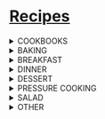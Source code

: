 # [Recipes](https://benklassen77.github.io)

<div class="something" markdown="1">
<details><summary>COOKBOOKS</summary>
<p>
<ul>
<li><a href="https://benklassen77.github.io/documents/fun/cooking/mennonitecommunitycookbook.pdf">Mennonite Cookbook</a></li>
<li><a href="https://benklassen77.github.io/documents/fun/cooking/moosewoodcookbook.pdf">Moosewood Cookbook</a></li>
<li><a href="dinner/mealprep.pdf">Mom's Meal Prep</a></li>
</ul>
</p>
</details>
</div>

<div class="something" markdown="1">
<details><summary>BAKING</summary>
<p>
<ul>
<li><a href="baking/bananachipmuffin.pdf">Banana Chocolate Chip Muffin</a></li>
<li><a href="baking/cinnamonbun.pdf">Cinnamon Bun</a></li>
<li><a href="baking/basicroll.pdf">Roll</a></li>
<li><a href="baking/peanutbuttergranolabars.pdf">Peanut Butter Granola Bars</a></li>
</ul>
</p>
</details>
</div>

<div class="something" markdown="1">
<details><summary>BREAKFAST</summary>
<p>
<ul>
<li><a href="breakfast/eggsbenedict.pdf">Eggs Benedict</a></li>
</ul>
</p>
</details>
</div>

<div class="something" markdown="1">
<details><summary>DINNER</summary>
<p>
<ul>
<li><a href="dinner/beetborscht.pdf">Beet Borscht</a></li>
<li><a href="dinner/chickenparmesan.pdf">Chicken Parmesan</a></li>
<li><a href="dinner/hermburg.pdf">HermBurgs</a></li>
<li><a href="dinner/mashedpotatoes.pdf">Mashed Potatoes</a></li>
<li><a href="dinner/mexicansoup.pdf">Mexican Soup</a></li>
<li><a href="dinner/ribsdinner.pdf">Ribs</a></li>
<li><a href="dinner/tacobeef.pdf">Taco Beef</a></li>
<li><a href="dinner/tomatosoup.pdf">Tomato Soup</a></li>
</ul>
</p>
</details>
</div>

<div class="something" markdown="1">
<details><summary>DESSERT</summary>
<p>
<ul>
<li><a href="dessert/applesaucecookie.pdf">Applesauce Cookie</a></li>
<li><a href="dessert/applesaucecake.pdf">Applesauce Cake</a></li>
<li><a href="dessert/brownies.pdf">Brownies</a></li>
<li><a href="dessert/chocolatecake.pdf">Chocolate Cake</a></li>
<li><a href="dessert/chocolatechipcookie.pdf">Chocolate Chip Cookies</a></li>
<li><a href="dessert/chocolateglaze.pdf">Chocolate Glaze</a></li>
<li><a href="dessert/hotchocolate.pdf">Hot Chocolate</a></li>
<li><a href="dessert/minieggcookie.pdf">Easter Mini Egg Cookie</a></li>
<li><a href="dessert/pavlova.pdf">Pavlova</a></li>
<li><a href="dessert/peanutbuttercookies.pdf">Peanut Butter Cookies</a></li>
<li><a href="dessert/pumpkinroll.pdf">Pumpkin Roll</a></li>
<li><a href="dessert/shortbread.pdf">Shortbread</a></li>
</ul>
</p>
</details>
</div>

<div class="something" markdown="1">
<details><summary>PRESSURE COOKING</summary>
<p>
<ul>
<li><a href="pressurecooking/steelrolledoats.pdf">Steel Rolled Oats</a></li>
<li><a href="pressurecooking/quinoa.pdf">Quinoa</a></li>
<li><a href="pressurecooking/hardboiledeggs.pdf">Hard Boiled Eggs</a></li>
<li><a href="pressurecooking/generaltimetables.pdf">Time Tables</a></li>
<li><a href="pressurecooking/porkloin.pdf">Pork Loin</a></li>
<li><a href="pressurecooking/instapottomatosauce.pdf">Tomato Sauce</a></li>
</ul>
</p>
</details>
</div>

<div class="something" markdown="1">
<details><summary>SALAD</summary>
<p>
<ul>
<li><a href="salad/quinoasalad.pdf">Quinoa Salad</a></li>
</ul>
</p>
</details>
</div>

<div class="something" markdown="1">
<details><summary>OTHER</summary>
<p>
<ul>
<li><a href="other/pastasauce.pdf">Pasta Sauce</a></li>
<li><a href="other/zucchinirelish.pdf">Zucchini Relish</a></li>
</ul>
</p>
</details>
</div>
